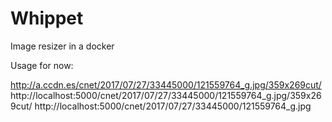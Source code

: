 # Whippet

Image resizer in a docker



Usage for now:

http://a.ccdn.es/cnet/2017/07/27/33445000/121559764_g.jpg/359x269cut/
http://localhost:5000/cnet/2017/07/27/33445000/121559764_g.jpg/359x269cut/
http://localhost:5000/cnet/2017/07/27/33445000/121559764_g.jpg